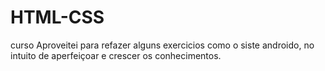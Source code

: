 # HTML-CSS
 curso
Aproveitei para refazer alguns exercicios como o siste androido, no intuito de aperfeiçoar e crescer os conhecimentos.